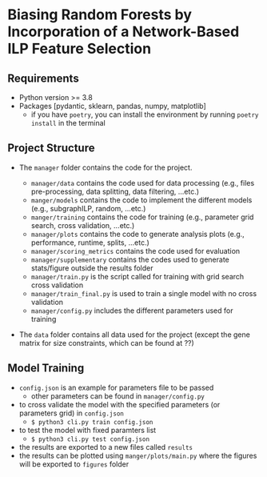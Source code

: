 # Biasing Random Forests by Incorporation of a Network-Based ILP Feature Selection

## Requirements

* Python version >= 3.8
* Packages [pydantic, sklearn, pandas, numpy, matplotlib]
    * if you have `poetry`, you can install the environment by running `poetry install` in the terminal

## Project Structure
* The `manager` folder contains the code for the project.
  * `manager/data` contains the code used for data processing (e.g., files pre-processing, data splitting, data filtering, ...etc.)
  * `manger/models` contains the code to implement the different models (e.g., subgraphILP, random, ...etc.)
  * `manger/training` contains the code for training (e.g., parameter grid search, cross validation, ...etc.)
  * `manager/plots` contains the code to generate analysis plots (e.g., performance, runtime, splits, ...etc.)
  * `manager/scoring_metrics` contains the code used for evaluation
  * `manager/supplementary` contains the codes used to generate stats/figure outside the results folder
  * `manager/train.py` is the script called for training with grid search cross validation
  * `manager/train_final.py` is used to train a single model with no cross validation
  * `manager/config.py` includes the different parameters used for training
  

* The `data` folder contains all data used for the project (except the gene matrix for size constraints, which can be found at ??)

## Model Training
* `config.json` is an example for parameters file to be passed
  * other parameters can be found in `manager/config.py`
* to cross validate the model with the specified parameters (or parameters grid) in `config.json`
  * `$ python3 cli.py train config.json`
* to test the model with fixed paramters list
  * `$ python3 cli.py test config.json`
* the results are exported to a new files called `results`
* the results can be plotted using `manger/plots/main.py` where the figures will be exported to `figures` folder

